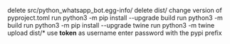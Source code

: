 delete src/python_whatsapp_bot.egg-info/
delete dist/
change version of pyproject.toml
run python3 -m pip install --upgrade build
run python3 -m build
run python3 -m pip install --upgrade twine
run python3 -m twine upload dist/*
use __token__ as username
enter password with the pypi prefix
